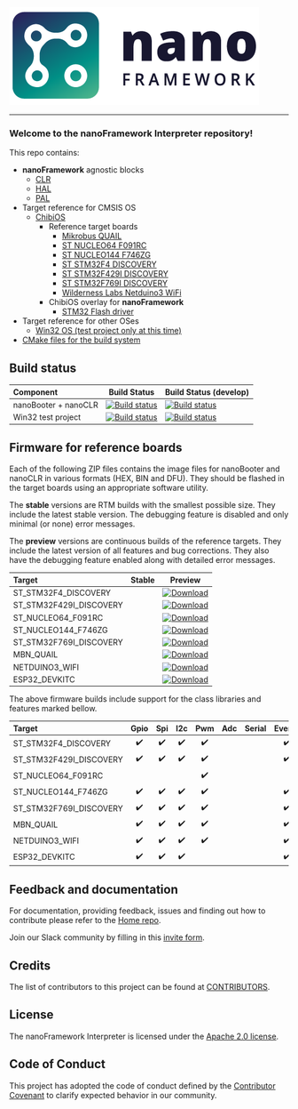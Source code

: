![nanoFramework logo](https://github.com/nanoframework/Home/blob/master/resources/logo/nanoFramework-repo-logo.png)

-----

### Welcome to the **nanoFramework** Interpreter repository!

This repo contains:

* **nanoFramework** agnostic blocks
  * [CLR](src/CLR)
  * [HAL](src/HAL)
  * [PAL](src/PAL)
* Target reference for CMSIS OS
  * [ChibiOS](targets/CMSIS-OS/ChibiOS)
    * Reference target boards
      * [Mikrobus QUAIL](targets/CMSIS-OS/ChibiOS/MBN_QUAIL)
      * [ST NUCLEO64 F091RC](targets/CMSIS-OS/ChibiOS/ST_NUCLEO64_F091RC)
      * [ST NUCLEO144 F746ZG](targets/CMSIS-OS/ChibiOS/ST_NUCLEO144_F746ZG)
      * [ST STM32F4 DISCOVERY](targets/CMSIS-OS/ChibiOS/ST_STM32F4_DISCOVERY)
      * [ST STM32F429I DISCOVERY](targets/CMSIS-OS/ChibiOS/ST_STM32F429I_DISCOVERY)
      * [ST STM32F769I DISCOVERY](targets/CMSIS-OS/ChibiOS/ST_STM32F769I_DISCOVERY)
      * [Wilderness Labs Netduino3 WiFi](targets/CMSIS-OS/ChibiOS/NETDIUNO3_WIFI)
    * ChibiOS overlay for **nanoFramework**
      * [STM32 Flash driver](targets/CMSIS-OS/ChibiOS/nf-overlay/os/hal/src/stm32_flash)
* Target reference for other OSes
  * [Win32 OS (test project only at this time)](targets/os/win32)
* [CMake files for the build system](CMake)


## Build status

| Component | Build Status | Build Status (develop) |
|:-|---|---|
| nanoBooter + nanoCLR | [![Build status](https://ci.appveyor.com/api/projects/status/gvkj25wv62eoikoq?svg=true)](https://ci.appveyor.com/project/nfbot/nf-interpreter-852pb) | [![Build status](https://ci.appveyor.com/api/projects/status/gvkj25wv62eoikoq/branch/develop?svg=true)](https://ci.appveyor.com/project/nfbot/nf-interpreter-852pb/branch/develop) | 
| Win32 test project | [![Build status](https://ci.appveyor.com/api/projects/status/gvkj25wv62eoikoq?svg=true)](https://ci.appveyor.com/project/nfbot/nf-interpreter-852pb) | [![Build status](https://ci.appveyor.com/api/projects/status/gvkj25wv62eoikoq/branch/develop?svg=true)](https://ci.appveyor.com/project/nfbot/nf-interpreter-852pb/branch/develop) |


## Firmware for reference boards


Each of the following ZIP files contains the image files for nanoBooter and nanoCLR in various formats (HEX, BIN and DFU). They should be flashed in the target boards using an appropriate software utility.

The **stable** versions are RTM builds with the smallest possible size. They include the latest stable version. The debugging feature is disabled and only minimal (or none) error messages.

The **preview** versions are continuous builds of the reference targets. They include the latest version of all features and bug corrections. They also have the debugging feature enabled along with detailed error messages.


| Target | Stable | Preview |
|:-|---|---|
| ST_STM32F4_DISCOVERY | []() |  [![Download](https://api.bintray.com/packages/nfbot/nanoframework-images-dev/ST_STM32F4_DISCOVERY/images/download.svg)](https://bintray.com/nfbot/nanoframework-images-dev/ST_STM32F4_DISCOVERY/_latestVersion) |
| ST_STM32F429I_DISCOVERY | []() | [ ![Download](https://api.bintray.com/packages/nfbot/nanoframework-images-dev/ST_STM32F429I_DISCOVERY/images/download.svg) ](https://bintray.com/nfbot/nanoframework-images-dev/ST_STM32F429I_DISCOVERY/_latestVersion) |
| ST_NUCLEO64_F091RC | []() | [ ![Download](https://api.bintray.com/packages/nfbot/nanoframework-images-dev/ST_NUCLEO64_F091RC/images/download.svg) ](https://bintray.com/nfbot/nanoframework-images-dev/ST_NUCLEO64_F091RC/_latestVersion) |
| ST_NUCLEO144_F746ZG | []() | [ ![Download](https://api.bintray.com/packages/nfbot/nanoframework-images-dev/ST_NUCLEO144_F746ZG/images/download.svg) ](https://bintray.com/nfbot/nanoframework-images-dev/ST_NUCLEO144_F746ZG/_latestVersion) |
| ST_STM32F769I_DISCOVERY | []() | [ ![Download](https://api.bintray.com/packages/nfbot/nanoframework-images-dev/ST_STM32F769I_DISCOVERY/images/download.svg) ](https://bintray.com/nfbot/nanoframework-images-dev/ST_STM32F769I_DISCOVERY/_latestVersion) |
| MBN_QUAIL | []() | [ ![Download](https://api.bintray.com/packages/nfbot/nanoframework-images-dev/MBN_QUAIL/images/download.svg) ](https://bintray.com/nfbot/nanoframework-images-dev/MBN_QUAIL/_latestVersion) |
| NETDUINO3_WIFI | []() | [ ![Download](https://api.bintray.com/packages/nfbot/nanoframework-images-dev/NETDUINO3_WIFI/images/download.svg) ](https://bintray.com/nfbot/nanoframework-images-dev/NETDUINO3_WIFI/_latestVersion) |
| ESP32_DEVKITC | []() | [ ![Download](https://api.bintray.com/packages/nfbot/nanoframework-images-dev/ESP32_DEVKITC/images/download.svg) ](https://bintray.com/nfbot/nanoframework-images-dev/ESP32_DEVKITC/_latestVersion) |


The above firmware builds include support for the class libraries and features marked bellow.


| Target | Gpio | Spi | I2c | Pwm | Adc | Serial | Events | SWO |
|:-|:-:|:-:|:-:|:-:|:-:|:-:|:-:|:-:|
| ST_STM32F4_DISCOVERY | :heavy_check_mark: | :heavy_check_mark: | :heavy_check_mark: | :heavy_check_mark: | | | :heavy_check_mark: | | :heavy_check_mark: |
| ST_STM32F429I_DISCOVERY | :heavy_check_mark: | :heavy_check_mark: | :heavy_check_mark: | :heavy_check_mark: | | | :heavy_check_mark: | | :heavy_check_mark: |
| ST_NUCLEO64_F091RC | | | | :heavy_check_mark: | | | | | :heavy_check_mark: |
| ST_NUCLEO144_F746ZG | :heavy_check_mark: | :heavy_check_mark: | :heavy_check_mark: | :heavy_check_mark: | | | :heavy_check_mark: | | |
| ST_STM32F769I_DISCOVERY | :heavy_check_mark: | :heavy_check_mark: | :heavy_check_mark: | :heavy_check_mark: | | | :heavy_check_mark: | | :heavy_check_mark: |
| MBN_QUAIL | :heavy_check_mark: | :heavy_check_mark: | :heavy_check_mark: | :heavy_check_mark: | | | :heavy_check_mark: | | |
| NETDUINO3_WIFI | :heavy_check_mark: | :heavy_check_mark: | :heavy_check_mark: | :heavy_check_mark: | | | :heavy_check_mark: | | |
| ESP32_DEVKITC | :heavy_check_mark: | :heavy_check_mark: | :heavy_check_mark: | | | | :heavy_check_mark: | | |


## Feedback and documentation

For documentation, providing feedback, issues and finding out how to contribute please refer to the [Home repo](https://github.com/nanoframework/Home).

Join our Slack community by filling in this [invite form](https://nanoframework.wordpress.com/slack-invite-form/).


## Credits

The list of contributors to this project can be found at [CONTRIBUTORS](https://github.com/nanoframework/Home/blob/master/CONTRIBUTORS.md).


## License

The nanoFramework Interpreter is licensed under the [Apache 2.0 license](http://www.apache.org/licenses/LICENSE-2.0).


## Code of Conduct
This project has adopted the code of conduct defined by the [Contributor Covenant](http://contributor-covenant.org/)
to clarify expected behavior in our community.
